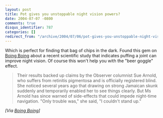 ```yaml
---
layout: post
title: Pot gives you unstoppable night vision powers?
date: 2004-07-07 -0800
comments: true
disqus_identifier: 787
categories: []
redirect_from: "/archive/2004/07/06/pot-gives-you-unstoppable-night-vision-powers.aspx/"
---
```


Which is perfect for finding that bag of chips in the dark. Found this
gem on [Boing Boing](http://boingboing.net) about a recent scientific
study that indicates puffing a joint can improve night vision. Of course
this won't help you with the "beer goggle" effect.

> Their results backed up claims by the Observer columnist Sue Arnold,
> who suffers from retinitis pigmentosa and is officially registered
> blind. She noticed several years ago that drawing on strong Jamaican
> skunk suddenly and temporarily enabled her to see things clearly. But
> Ms Arnold has since warned of side-effects that could impede
> night-time navigation.
> "Only trouble was," she said, "I couldn't stand up."

*[Via [Boing
Boing](http://www.boingboing.net/2004/07/07/pot_gives_you_unstop.html)]*

